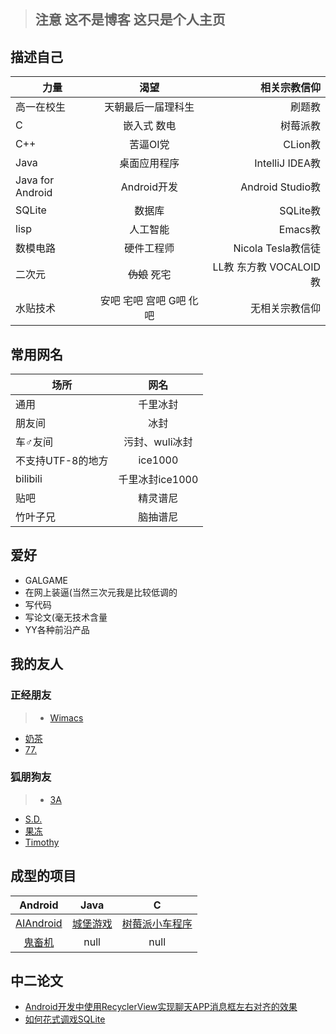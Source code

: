 > ## 注意 这不是博客 这只是个人主页

## 描述自己

力量			|渴望					|相关宗教信仰
---				|:--:					|---:
高一在校生		|天朝最后一届理科生		|刷题教
C				|嵌入式 数电			|树莓派教
C++				|苦逼OI党 				|CLion教
Java 			|桌面应用程序			|IntelliJ IDEA教
Java for Android|Android开发 			|Android Studio教
SQLite			|数据库					|SQLite教
lisp			|人工智能				|Emacs教
数模电路		|硬件工程师 			|Nicola Tesla教信徒
二次元			|~~伪娘~~ 死宅			|LL教 东方教 VOCALOID教
水贴技术		|安吧 宅吧 宫吧 G吧 化吧|无相关宗教信仰

## 常用网名
场所 				| 网名
--- 				|:---:  
通用				|千里冰封
朋友间				|冰封
车♂友间			|污封、wuli冰封
不支持UTF-8的地方	|ice1000
bilibili			|千里冰封ice1000
贴吧				|精灵谱尼
竹叶子兄			|脑抽谱尼

## 爱好
+ GALGAME
+ 在网上装逼(当然三次元我是比较低调的
+ 写代码
+ 写论文(毫无技术含量
+ YY各种前沿产品

## 我的友人
### 正经朋友
> + [Wimacs](https://github.com/Wimacs "兴趣相投的同学")
+ [奶茶](http://milktea.info/%e5%85%ac%e5%91%8a%e6%9d%bf/vps-service "一起做项目的学姐")
+ [77.](https://github.com/18312847646 "我叫他老大")

### 狐朋狗友
> + [3A](https://github.com/sg-first "一个很牛逼又很傻逼的人")
+ [S.D.](https://github.com/Predator-SD "他叫我老婆")
+ [果冻](https://github.com/Fydui "它的性别和我相同")
+ [Timothy](https://github.com/iXinwei "姓张名新伟")

## 成型的项目

Android|Java|C
:---:|:---:|:---:
[AIAndroid](https://github.com/ice1000/AIAndroid "我称之为人工少女")|[城堡游戏](https://github.com/ice1000/Castle-game "使用Java swing实现")|[树莓派小车程序](https://github.com/ice1000/car-on-RPi "毫无技术含量")
[鬼畜机](https://github.com/ice1000/GhostAnimalPlayer "手机上弹奏属于你的鬼畜")|null|null

## 中二论文

+ [Android开发中使用RecyclerView实现聊天APP消息框左右对齐的效果](https://github.com/ice1000/dialogs/blob/master/%E9%80%9A%E7%94%A8raw/%E8%A3%85%E9%80%BC%E8%AE%BA%E6%96%87/Android%E5%BC%80%E5%8F%91%E4%B8%AD%E4%BD%BF%E7%94%A8RecyclerView%E5%AE%9E%E7%8E%B0%E8%81%8A%E5%A4%A9APP%E6%B6%88%E6%81%AF%E6%A1%86%E5%B7%A6%E5%8F%B3%E5%AF%B9%E9%BD%90%E7%9A%84%E6%95%88%E6%9E%9C.pdf "pdf链接")
+ [如何花式调戏SQLite](https://github.com/ice1000/dialogs/blob/master/%E9%80%9A%E7%94%A8raw/%E8%A3%85%E9%80%BC%E8%AE%BA%E6%96%87/%E8%AE%BA%E6%96%87%E4%B8%80.pdf "曾在鬼畜机中用过")
